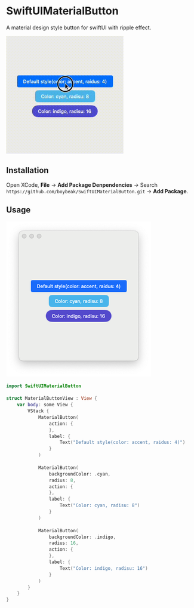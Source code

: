 # SwiftUIMaterialButton
A material design style button for swiftUI with ripple effect.

![video](./Art/material-button.gif)

## Installation
Open XCode, **File** -> **Add Package Denpendencies** -> Search `https://github.com/boybeak/SwiftUIMaterialButton.git` -> **Add Package**.

## Usage

![image](./Art/material-button.png)

```swift
import SwiftUIMaterialButton

struct MaterialButtonView : View {
    var body: some View {
        VStack {
            MaterialButton(
                action: {
                }, 
                label: {
                    Text("Default style(color: accent, raidus: 4)")
                }
            )
            
            MaterialButton(
                backgroundColor: .cyan,
                radius: 8,
                action: {
                },
                label: {
                    Text("Color: cyan, radisu: 8")
                }
            )
            
            MaterialButton(
                backgroundColor: .indigo,
                radius: 16,
                action: {
                },
                label: {
                    Text("Color: indigo, radisu: 16")
                }
            )
        }
    }
}
```
